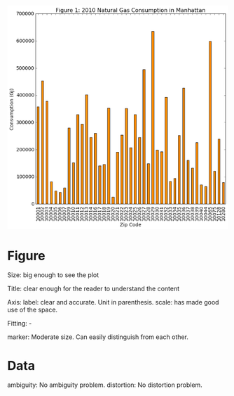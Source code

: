 ![kKristin Korsberg plot](https://github.com/clairehxq/PUI2016_xh895/blob/master/HW8_xh895/kk3374_plot.png)

# Figure
Size: big enough to see the plot

Title: clear enough for the reader to understand the content

Axis: 
      label: clear and accurate. Unit in parenthesis.
      scale: has made good use of the space.
      
Fitting: -

marker: Moderate size. Can easily distinguish from each other.

# Data
ambiguity: No ambiguity problem.
distortion: No distortion problem.


